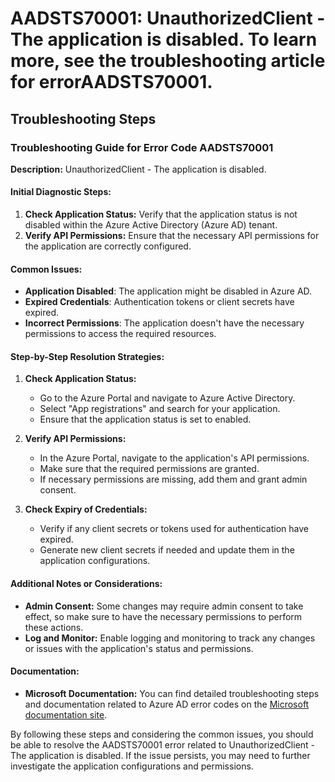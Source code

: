 # AADSTS70001: UnauthorizedClient - The application is disabled. To learn more, see the troubleshooting article for errorAADSTS70001.


## Troubleshooting Steps
### Troubleshooting Guide for Error Code AADSTS70001

**Description:** UnauthorizedClient - The application is disabled.

#### Initial Diagnostic Steps:
1. **Check Application Status:** Verify that the application status is not disabled within the Azure Active Directory (Azure AD) tenant.
2. **Verify API Permissions:** Ensure that the necessary API permissions for the application are correctly configured.

#### Common Issues:
- **Application Disabled**: The application might be disabled in Azure AD.
- **Expired Credentials**: Authentication tokens or client secrets have expired.
- **Incorrect Permissions**: The application doesn't have the necessary permissions to access the required resources.

#### Step-by-Step Resolution Strategies:
1. **Check Application Status:**
   - Go to the Azure Portal and navigate to Azure Active Directory.
   - Select "App registrations" and search for your application.
   - Ensure that the application status is set to enabled.

2. **Verify API Permissions:**
   - In the Azure Portal, navigate to the application's API permissions.
   - Make sure that the required permissions are granted.
   - If necessary permissions are missing, add them and grant admin consent.

3. **Check Expiry of Credentials:**
   - Verify if any client secrets or tokens used for authentication have expired.
   - Generate new client secrets if needed and update them in the application configurations.

#### Additional Notes or Considerations:
- **Admin Consent:** Some changes may require admin consent to take effect, so make sure to have the necessary permissions to perform these actions.
- **Log and Monitor:** Enable logging and monitoring to track any changes or issues with the application's status and permissions.

#### Documentation:
- **Microsoft Documentation:** You can find detailed troubleshooting steps and documentation related to Azure AD error codes on the [Microsoft documentation site](https://docs.microsoft.com/en-us/azure/active-directory/errors/aadsts70001).

By following these steps and considering the common issues, you should be able to resolve the AADSTS70001 error related to UnauthorizedClient - The application is disabled. If the issue persists, you may need to further investigate the application configurations and permissions.